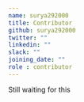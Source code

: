 ```yaml
---
name: surya292000
title: Contributor
github: surya292000
twitter: ""
linkedin: ""
slack: ""
joining_date: ""
role : contributor
---
```


Still waiting for this
